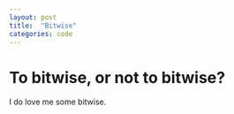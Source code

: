 ```yaml
---
layout: post
title:  "Bitwise"
categories: code
---
```


# To bitwise, or not to bitwise?
I do love me some bitwise.
